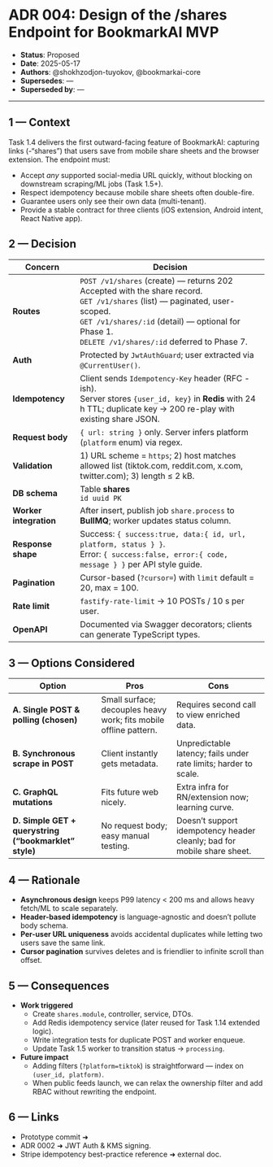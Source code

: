 # ADR 004: Design of the **/shares** Endpoint for BookmarkAI MVP

* **Status**: Proposed  
* **Date**: 2025-05-17  
* **Authors**: @shokhzodjon-tuyokov, @bookmarkai-core  
* **Supersedes**: —  
* **Superseded by**: —  

---

## 1 — Context  
Task 1.4 delivers the first outward-facing feature of BookmarkAI: capturing links (-“shares”) that users save from mobile share sheets and the browser extension. The endpoint must:  

* Accept *any* supported social-media URL quickly, without blocking on downstream scraping/ML jobs (Task 1.5+).  
* Respect idempotency because mobile share sheets often double-fire.  
* Guarantee users only see their own data (multi-tenant).  
* Provide a stable contract for three clients (iOS extension, Android intent, React Native app).  

## 2 — Decision  

| Concern | Decision |
|---------|----------|
| **Routes** | `POST /v1/shares` (create) — returns 202 Accepted with the share record.<br>`GET /v1/shares` (list) — paginated, user-scoped.<br>`GET /v1/shares/:id` (detail) — optional for Phase 1.<br>`DELETE /v1/shares/:id` deferred to Phase 7. |
| **Auth** | Protected by `JwtAuthGuard`; user extracted via `@CurrentUser()`. |
| **Idempotency** | Client sends `Idempotency-Key` header (RFC -ish).<br>Server stores `{user_id, key}` in **Redis** with 24 h TTL; duplicate key → 200 re-play with existing share JSON. |
| **Request body** | `{ url: string }` only. Server infers platform (`platform` enum) via regex. |
| **Validation** | 1) URL scheme = `https`; 2) host matches allowed list (tiktok.com, reddit.com, x.com, twitter.com); 3) length ≤ 2 kB. |
| **DB schema** | Table **shares**<br>`id uuid PK` | `user_id uuid FK` | `url text` | `platform text` | `status text` (pending, processing, done, error) | `created_at timestamptz` | `updated_at timestamptz`.<br>**Unique index** on `(user_id, url)`. |
| **Worker integration** | After insert, publish job `share.process` to **BullMQ**; worker updates status column. |
| **Response shape** | Success: `{ success:true, data:{ id, url, platform, status } }`.<br>Error: `{ success:false, error:{ code, message } }` per API style guide. |
| **Pagination** | Cursor-based (`?cursor=`) with `limit` default = 20, max = 100. |
| **Rate limit** | `fastify-rate-limit` → 10 POSTs / 10 s per user. |
| **OpenAPI** | Documented via Swagger decorators; clients can generate TypeScript types. |

## 3 — Options Considered  

| Option | Pros | Cons |
|--------|------|------|
| **A. Single POST & polling (chosen)** | Small surface; decouples heavy work; fits mobile offline pattern. | Requires second call to view enriched data. |
| **B. Synchronous scrape in POST** | Client instantly gets metadata. | Unpredictable latency; fails under rate limits; harder to scale. |
| **C. GraphQL mutations** | Fits future web nicely. | Extra infra for RN/extension now; learning curve. |
| **D. Simple GET + querystring (“bookmarklet” style)** | No request body; easy manual testing. | Doesn’t support idempotency header cleanly; bad for mobile share sheet. |

## 4 — Rationale  
* **Asynchronous design** keeps P99 latency < 200 ms and allows heavy fetch/ML to scale separately.  
* **Header-based idempotency** is language-agnostic and doesn’t pollute body schema.  
* **Per-user URL uniqueness** avoids accidental duplicates while letting two users save the same link.  
* **Cursor pagination** survives deletes and is friendlier to infinite scroll than offset.  

## 5 — Consequences  

* **Work triggered**  
  * Create `shares.module`, controller, service, DTOs.  
  * Add Redis idempotency service (later reused for Task 1.14 extended logic).  
  * Write integration tests for duplicate POST and worker enqueue.  
  * Update Task 1.5 worker to transition status → `processing`.  
* **Future impact**  
  * Adding filters (`?platform=tiktok`) is straightforward — index on `(user_id, platform)`.  
  * When public feeds launch, we can relax the ownership filter and add RBAC without rewriting the endpoint.  

## 6 — Links  

* Prototype commit ➜  
* ADR 0002 ➜ JWT Auth & KMS signing.  
* Stripe idempotency best-practice reference ➜ external doc.
